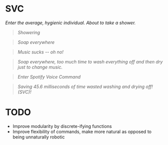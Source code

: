 # SVC
<i> Enter the average, hygienic individual. About to take a shower. 

> Showering
  
> Soap everywhere

> Music sucks -- oh no!

> Soap everywhere, too much time to wash everything off and then dry just to change music. 

> Enter Spotify Voice Command

> Saving 45.6 milliseconds of time wasted washing and drying off! (SVC)!

</i> 

# TODO
- Improve modularity by discrete-ifying functions 
- Improve flexibility of commands, make more natural as opposed to being unnaturally robotic
